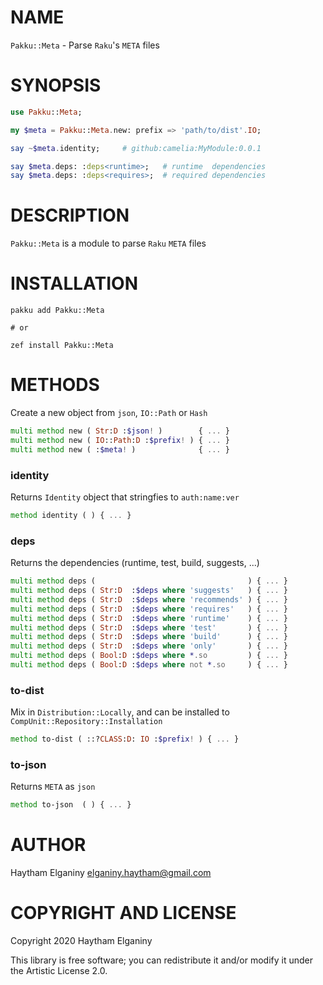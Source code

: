 NAME
====
`Pakku::Meta` - Parse `Raku`'s `META` files

SYNOPSIS
========
```raku
use Pakku::Meta;

my $meta = Pakku::Meta.new: prefix => 'path/to/dist'.IO;

say ~$meta.identity;     # github:camelia:MyModule:0.0.1

say $meta.deps: :deps<runtime>;   # runtime  dependencies
say $meta.deps: :deps<requires>;  # required dependencies
```

DESCRIPTION
===========
`Pakku::Meta` is a module to parse `Raku` `META` files

INSTALLATION
===========
```
pakku add Pakku::Meta

# or 

zef install Pakku::Meta
```

METHODS
=======
Create a new object from `json`, `IO::Path` or `Hash`
```raku
multi method new ( Str:D :$json! )        { ... }
multi method new ( IO::Path:D :$prefix! ) { ... }
multi method new ( :$meta! )              { ... }
```

### identity
Returns `Identity` object that stringfies to `auth:name:ver`
```raku
method identity ( ) { ... }
```

### deps
Returns the dependencies (runtime, test, build, suggests, ...)

```raku
multi method deps (                                  ) { ... }
multi method deps ( Str:D  :$deps where 'suggests'   ) { ... }
multi method deps ( Str:D  :$deps where 'recommends' ) { ... }
multi method deps ( Str:D  :$deps where 'requires'   ) { ... }
multi method deps ( Str:D  :$deps where 'runtime'    ) { ... }
multi method deps ( Str:D  :$deps where 'test'       ) { ... }
multi method deps ( Str:D  :$deps where 'build'      ) { ... }
multi method deps ( Str:D  :$deps where 'only'       ) { ... }
multi method deps ( Bool:D :$deps where *.so         ) { ... }
multi method deps ( Bool:D :$deps where not *.so     ) { ... }
```

### to-dist
Mix in `Distribution::Locally`, and can be installed to `CompUnit::Repository::Installation`

```raku
method to-dist ( ::?CLASS:D: IO :$prefix! ) { ... }
```

### to-json
Returns `META` as `json`

```raku
method to-json  ( ) { ... }
```

AUTHOR
======
Haytham Elganiny <elganiny.haytham@gmail.com>

COPYRIGHT AND LICENSE
=====================
Copyright 2020 Haytham Elganiny

This library is free software; you can redistribute it and/or modify it under the Artistic License 2.0.

